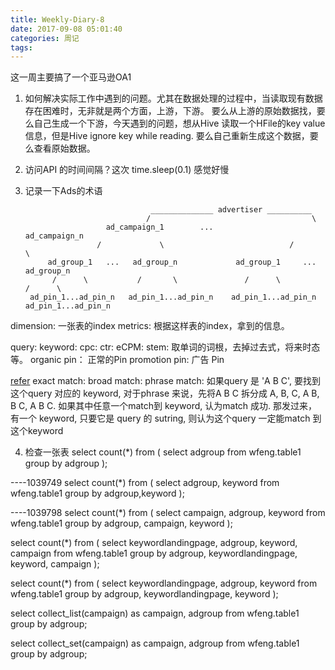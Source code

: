 ```yaml
---
title: Weekly-Diary-8
date: 2017-09-08 05:01:40
categories: 周记
tags:
---
```


这一周主要搞了一个亚马逊OA1

1. 如何解决实际工作中遇到的问题。尤其在数据处理的过程中，当读取现有数据存在困难时，无非就是两个方面，上游，下游。
要么从上游的原始数据找，要么自己生成一个下游，今天遇到的问题，想从Hive 读取一个HFile的key value 信息，但是Hive ignore key while 
reading. 要么自己重新生成这个数据，要么查看原始数据。

2. 访问API 的时间间隔？这次 time.sleep(0.1) 感觉好慢 

3. 记录一下Ads的术语
 
                                   ______________ advertiser __________
                                  /                                    \
                         ad_campaign_1        ...                ad_campaign_n
                       /             \                            /           \
            ad_group_1   ...   ad_group_n             ad_group_1     ...    ad_group_n
             /      \           /       \               /      \              /      \  
        ad_pin_1...ad_pin_n   ad_pin_1...ad_pin_n    ad_pin_1...ad_pin_n   ad_pin_1...ad_pin_n


dimension: 一张表的index
metrics: 根据这样表的index，拿到的信息。

query:
keyword:
cpc:
ctr:
eCPM:
stem: 取单词的词根，去掉过去式，将来时态等。
organic pin： 正常的Pin
promotion pin: 广告 Pin

[refer](https://support.google.com/adwords#topic=3119071)
exact match:
broad match:
phrase match: 如果query 是 'A B C', 要找到这个query 对应的 keyword, 对于phrase 来说，先将A B C 拆分成 A, B, C, A B, B C, A B C. 如果其中任意一个match到 keyword, 认为match 成功.
              那发过来，有一个 keyword, 只要它是 query 的  sutring, 则认为这个query 一定能match 到这个keyword 

4. 检查一张表
select count(*) from 
(
select adgroup from wfeng.table1 group by adgroup
);

----1039749
select count(*) from 
(
select adgroup, keyword from wfeng.table1 group by adgroup,keyword
);

----1039798
select count(*) from 
(
select campaign, adgroup, keyword from wfeng.table1 group by adgroup, campaign, keyword
);


select count(*) from 
(
select keywordlandingpage, adgroup, keyword, campaign from wfeng.table1 group by adgroup, keywordlandingpage, keyword, campaign
);

select count(*) from 
(
select keywordlandingpage, adgroup, keyword from wfeng.table1 group by adgroup, keywordlandingpage, keyword
);

select collect_list(campaign) as campaign, adgroup  from wfeng.table1 group by adgroup;

select collect_set(campaign) as campaign, adgroup  from wfeng.table1 group by adgroup;

 


